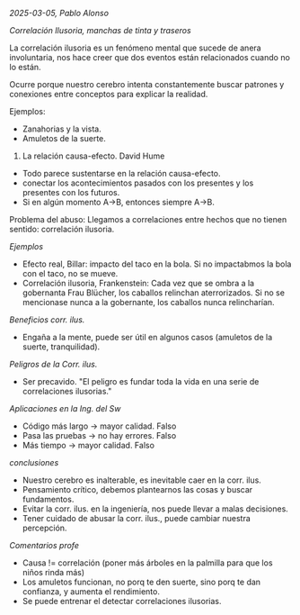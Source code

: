 *2025-03-05, Pablo Alonso*

*Correlación Ilusoria, manchas de tinta y traseros*

La correlación ilusoria es un fenómeno mental que sucede de anera involuntaria, nos hace creer que dos eventos están relacionados cuando no lo están.

Ocurre porque nuestro cerebro intenta constantemente buscar patrones y conexiones entre conceptos para explicar la realidad.

Ejemplos:
- Zanahorias y la vista.
- Amuletos de la suerte.

1. La relación causa-efecto. David Hume
- Todo parece sustentarse en la relación causa-efecto.
- conectar los acontecimientos pasados con los presentes y los presentes con los futuros.
- Si en algún momento A->B, entonces siempre A->B.

Problema del abuso: Llegamos a correlaciones entre hechos que no tienen sentido: correlación ilusoria.

*Ejemplos*
- Efecto real, Billar: impacto del taco en la bola. Si no impactabmos la bola con el taco, no se mueve.
- Correlación ilusoria, Frankenstein: Cada vez que se ombra a la gobernanta Frau Blücher, los caballos relinchan aterrorizados. Si no se mencionase nunca a la gobernante, los caballos nunca relincharían.

*Beneficios corr. ilus.*
- Engaña a la mente, puede ser útil en algunos casos (amuletos de la suerte, tranquilidad).

*Peligros de la Corr. ilus.*
- Ser precavido. "El peligro es fundar toda la vida en una serie de correlaciones ilusorias."

*Aplicaciones en la Ing. del Sw*
- Código más largo -> mayor calidad. Falso
- Pasa las pruebas -> no hay errores. Falso
- Más tiempo -> mayor calidad. Falso

*conclusiones*
- Nuestro cerebro es inalterable, es inevitable caer en la corr. ilus.
- Pensamiento crítico, debemos plantearnos las cosas y buscar fundamentos.
- Evitar la corr. ilus. en la ingeniería, nos puede llevar a malas decisiones.
- Tener cuidado de abusar la corr. ilus., puede cambiar nuestra percepción.

*Comentarios profe*
- Causa != correlación (poner más árboles en la palmilla para que los niños rinda más)
- Los amuletos funcionan, no porq te den suerte, sino porq te dan confianza, y aumenta el rendimiento.
- Se puede entrenar el detectar correlaciones ilusorias.

